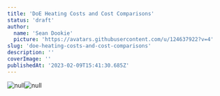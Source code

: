 ```yaml
---
title: 'DoE Heating Costs and Cost Comparisons'
status: 'draft'
author:
  name: 'Sean Dookie'
  picture: 'https://avatars.githubusercontent.com/u/124637922?v=4'
slug: 'doe-heating-costs-and-cost-comparisons'
description: ''
coverImage: ''
publishedAt: '2023-02-09T15:41:30.685Z'
---
```


![null](https://substackcdn.com/image/fetch/w_1456,c_limit,f_auto,q_auto:good,fl_progressive:steep/https%3A%2F%2Fsubstack-post-media.s3.amazonaws.com%2Fpublic%2Fimages%2F4006d44b-609c-466f-a5a4-d011f7571470_1898x1058.jpeg)![null](https://substackcdn.com/image/fetch/w_1456,c_limit,f_auto,q_auto:good,fl_progressive:steep/https%3A%2F%2Fsubstack-post-media.s3.amazonaws.com%2Fpublic%2Fimages%2F9f00e21c-28c0-4c13-8457-33cec1423aa8_1904x1062.jpeg)

